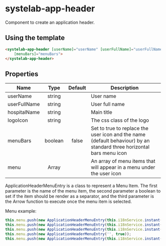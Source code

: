 # systelab-app-header

Component to create an application header.

## Using the template

```html
<systelab-app-header [userName]="userName" [userFullName]="userFullName" [hospitalName]="hospitalName" [menu]="menu" [logoIcon]="logoIcon"
    [menuBars]="menuBars">
</systelab-app-header>
```

## Properties

| Name | Type | Default | Description |
| ---- |:----:|:-------:| ----------- |
| userName | string || User name |
| userFullName | string || User full name |
| hospitalName | string || Main title |
| logoIcon | string || The css class of the logo|
| menuBars | boolean | false | Set to true to replace the user icon and the name (default behaviour) by an standard three horizontal bars menu icon|
| menu | Array<ApplicationHeaderMenuEntry> || An array of menu items that will appear in a menu under the user icon|

ApplicationHeaderMenuEntry is a class to represent a Menu Item. The first parameter is the name of the menu item, the second parameter a boolean to set if the item should be render as a separator,
and the third parameter is the Arrow function to execute once the menu item is selected.

Menu example:

```javascript
this.menu.push(new ApplicationHeaderMenuEntry(this.i18nService.instant('COMMON_SETUP'), false, () => this.doShowSettings()));
this.menu.push(new ApplicationHeaderMenuEntry(this.i18nService.instant('COMMON_CHANGE_PASSWORD'), false, () => this.doChangePassword()));
this.menu.push(new ApplicationHeaderMenuEntry(this.i18nService.instant('COMMON_CHANGE_USER'), false, () => this.doLogout()));
this.menu.push(new ApplicationHeaderMenuEntry('', true));
this.menu.push(new ApplicationHeaderMenuEntry(this.i18nService.instant('COMMON_ABOUT'), false, () => this.doShowAbout()));
```


